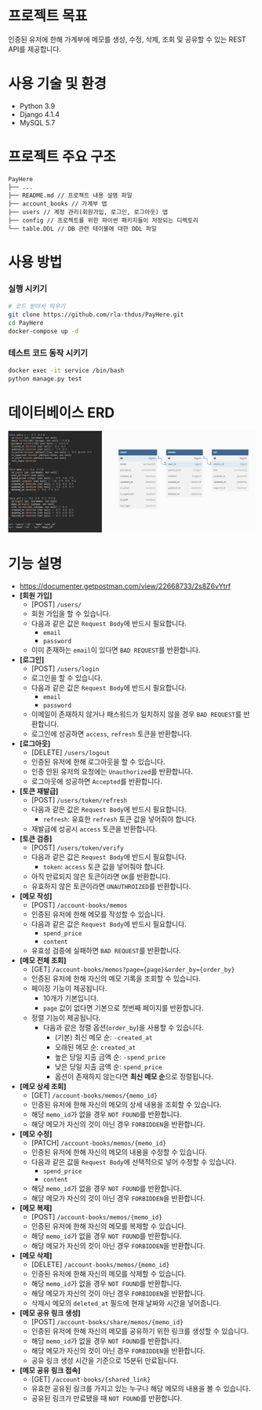 # 프로젝트 목표
인증된 유저에 한해 가계부에 메모를 생성, 수정, 삭제, 조회 및 공유할 수 있는 REST API를 제공합니다.

# 사용 기술 및 환경
- Python 3.9
- Django 4.1.4
- MySQL 5.7

# 프로젝트 주요 구조
```text
PayHere
├── ...
├── README.md // 프로젝트 내용 설명 파일
├── account_books // 가계부 앱
├── users // 계정 관리(회원가입, 로그인, 로그아웃) 앱
├── config // 프로젝트를 위한 파이썬 패키지들이 저장되는 디렉토리
└── table.DDL // DB 관련 테이블에 대한 DDL 파일 
```

# 사용 방법
### 실행 시키기
```bash
# 코드 받아서 띄우기
git clone https://github.com/rla-thdus/PayHere.git
cd PayHere
docker-compose up -d
```

### 테스트 코드 동작 시키기
```bash
docker exec -it service /bin/bash
python manage.py test
```

# 데이터베이스 ERD
![](./erd.png)

# 기능 설명
- https://documenter.getpostman.com/view/22668733/2s8Z6vYtrf
- **[회원 가입]**
  - [POST] `/users/`
  - 회원 가입을 할 수 있습니다.
  - 다음과 같은 값은 `Request Body`에 반드시 필요합니다.
    - `email`
    - `password`
  - 이미 존재하는 `email`이 있다면 `BAD REQUEST`를 반환합니다.
- **[로그인]**
  - [POST] `/users/login`
  - 로그인을 할 수 있습니다.
  - 다음과 같은 값은 `Request Body`에 반드시 필요합니다.
    - `email`
    - `password`
  - 이메일이 존재하지 않거나 패스워드가 일치하지 않을 경우 `BAD REQUEST`를 반환합니다.
  - 로그인에 성공하면 `access`, `refresh` 토큰을 반환합니다.
- **[로그아웃]**
  - [DELETE] `/users/logout`
  - 인증된 유저에 한해 로그아웃을 할 수 있습니다.
  - 인증 안된 유저의 요청에는 `Unauthorized`를 반환합니다.
  - 로그아웃에 성공하면 `Accepted`를 반환합니다.
- **[토큰 재발급]**
  - [POST] `/users/token/refresh`
  - 다음과 같은 값은 `Request Body`에 반드시 필요합니다.
    - `refresh`: 유효한 `refresh` 토큰 값을 넣어줘야 합니다.
  - 재발급에 성공시 `access` 토큰을 반환합니다.
- **[토큰 검증]**
  - [POST] `/users/token/verify`
  - 다음과 같은 값은 `Request Body`에 반드시 필요합니다.
    - `token`: `access` 토큰 값을 넣어줘야 합니다.
  - 아직 만료되지 않은 토큰이라면 `OK`를 반환합니다.
  - 유효하지 않은 토큰이라면 `UNAUTHROIZED`를 반환합니다.
- **[메모 작성]**
  - [POST] `/account-books/memos`
  - 인증된 유저에 한해 메모를 작성할 수 있습니다.
  - 다음과 같은 값은 `Request Body`에 반드시 필요합니다.
    - `spend_price`
    - `content`
  - 유효성 검증에 실패하면 `BAD REQUEST`를 반환합니다.
- **[메모 전체 조회]**
  - [GET] `/account-books/memos?page={page}&order_by={order_by}`
  - 인증된 유저에 한해 자신의 메모 기록을 조회할 수 있습니다.
  - 페이징 기능이 제공됩니다.
    - 10개가 기본입니다.
    - `page` 값이 없다면 기본으로 첫번째 페이지를 반환합니다.
  - 정렬 기능이 제공됩니다.
    - 다음과 같은 정렬 옵션(`order_by`)을 사용할 수 있습니다.
      - (기본) 최신 메모 순: `-created_at`
      - 오래된 메모 순: `created_at`
      - 높은 당일 지출 금액 순: `-spend_price`
      - 낮은 당일 지출 금액 순: `spend_price`
      - 옵션이 존재하지 않는다면 **최신 메모 순**으로 정렬됩니다.
- **[메모 상세 조회]**
  - [GET] `/account-books/memos/{memo_id}`
  - 인증된 유저에 한해 자신의 메모의 상세 내용을 조회할 수 있습니다.
  - 해당 `memo_id`가 없을 경우 `NOT FOUND`를 반환합니다.
  - 해당 메모가 자신의 것이 아닌 경우 `FORBIDDEN`을 반환합니다.
- **[메모 수정]**
  - [PATCH] `/account-books/memos/{memo_id}`
  - 인증된 유저에 한해 자신의 메모의 내용을 수정할 수 있습니다.
  - 다음과 같은 값을 `Request Body`에 선택적으로 넣어 수정할 수 있습니다.
    - `spend_price`
    - `content`
  - 해당 `memo_id`가 없을 경우 `NOT FOUND`를 반환합니다.
  - 해당 메모가 자신의 것이 아닌 경우 `FORBIDDEN`을 반환합니다.
- **[메모 복제]**
  - [POST] `/account-books/memos/{memo_id}`
  - 인증된 유저에 한해 자신의 메모를 복제할 수 있습니다.
  - 해당 `memo_id`가 없을 경우 `NOT FOUND`를 반환합니다.
  - 해당 메모가 자신의 것이 아닌 경우 `FORBIDDEN`을 반환합니다.
- **[메모 삭제]**
  - [DELETE] `/account-books/memos/{memo_id}`
  - 인증된 유저에 한해 자신의 메모를 삭제할 수 있습니다.
  - 해당 `memo_id`가 없을 경우 `NOT FOUND`를 반환합니다.
  - 해당 메모가 자신의 것이 아닌 경우 `FORBIDDEN`을 반환합니다.
  - 삭제시 메모의 `deleted_at` 필드에 현재 날짜와 시간을 넣어줍니다.
- **[메모 공유 링크 생성]**
  - [POST] `/account-books/share/memos/{memo_id}`
  - 인증된 유저에 한해 자신의 메모를 공유하기 위한 링크를 생성할 수 있습니다.
  - 해당 `memo_id`가 없을 경우 `NOT FOUND`를 반환합니다.
  - 해당 메모가 자신의 것이 아닌 경우 `FORBIDDEN`을 반환합니다.
  - 공유 링크 생성 시간을 기준으로 15분뒤 만료됩니다.
- **[메모 공유 링크 접속]**
  - [GET] `/account-books/{shared_link}`
  - 유효한 공유된 링크를 가지고 있는 누구나 해당 메모의 내용을 볼 수 있습니다.
  - 공유된 링크가 만료됐을 때 `NOT FOUND`를 반환합니다.
